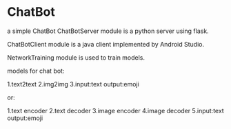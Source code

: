 # ChatBot
a simple ChatBot
ChatBotServer module is a python server using flask.

ChatBotClient module is a java client implemented by Android Studio.

NetworkTraining module is used to train models.

models for chat bot:

1.text2text
2.img2img
3.input:text output:emoji

or:

1.text encoder
2.text decoder
3.image encoder
4.image decoder
5.input:text output:emoji



